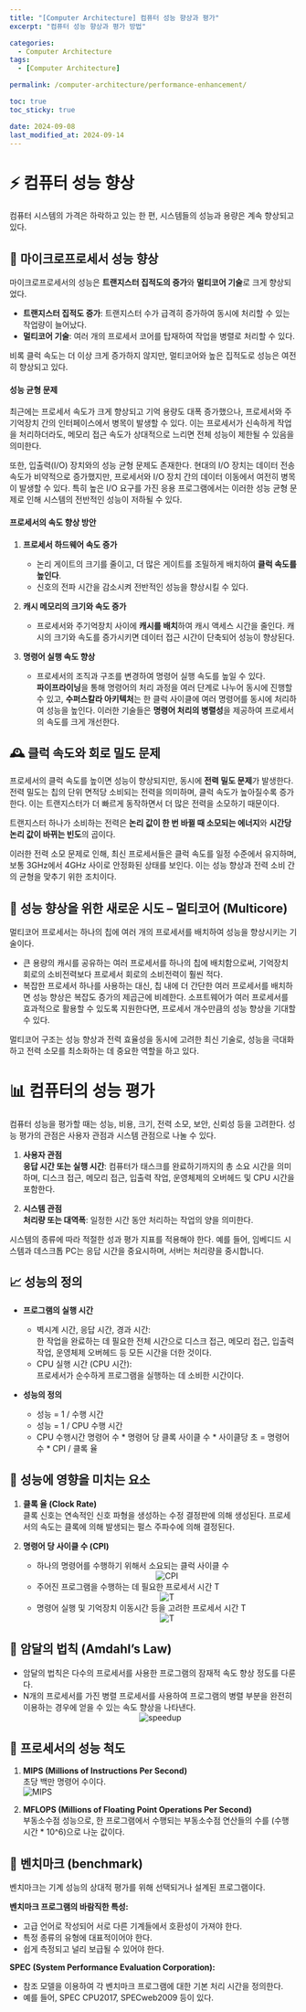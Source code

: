```yaml
---
title: "[Computer Architecture] 컴퓨터 성능 향상과 평가"
excerpt: "컴퓨터 성능 향상과 평가 방법"

categories:
  - Computer Architecture
tags:
  - [Computer Architecture]

permalink: /computer-architecture/performance-enhancement/

toc: true
toc_sticky: true

date: 2024-09-08
last_modified_at: 2024-09-14
---
```


# ⚡ 컴퓨터 성능 향상
컴퓨터 시스템의 가격은 하락하고 있는 한 편, 시스템들의 성능과 용량은 계속 향상되고 있다. 

## 🔋 마이크로프로세서 성능 향상

마이크로프로세서의 성능은 **트랜지스터 집적도의 증가**와 **멀티코어 기술**로 크게 향상되었다.
- **트랜지스터 집적도 증가**: 트랜지스터 수가 급격히 증가하여 동시에 처리할 수 있는 작업량이 늘어났다.
- **멀티코어 기술**: 여러 개의 프로세서 코어를 탑재하여 작업을 병렬로 처리할 수 있다. 

비록 클럭 속도는 더 이상 크게 증가하지 않지만, 멀티코어와 높은 집적도로 성능은 여전히 향상되고 있다.

#### 성능 균형 문제
최근에는 프로세서 속도가 크게 향상되고 기억 용량도 대폭 증가했으나, 프로세서와 주기억장치 간의 인터페이스에서 병목이 발생할 수 있다. 이는 프로세서가 신속하게 작업을 처리하더라도, 메모리 접근 속도가 상대적으로 느리면 전체 성능이 제한될 수 있음을 의미한다.

또한, 입출력(I/O) 장치와의 성능 균형 문제도 존재한다. 현대의 I/O 장치는 데이터 전송 속도가 비약적으로 증가했지만, 프로세서와 I/O 장치 간의 데이터 이동에서 여전히 병목이 발생할 수 있다. 특히 높은 I/O 요구를 가진 응용 프로그램에서는 이러한 성능 균형 문제로 인해 시스템의 전반적인 성능이 저하될 수 있다.


#### 프로세서의 속도 향상 방안
1. **프로세서 하드웨어 속도 증가**  
   - 논리 게이트의 크기를 줄이고, 더 많은 게이트를 조밀하게 배치하여 **클럭 속도를 높인다**.
   - 신호의 전파 시간을 감소시켜 전반적인 성능을 향상시킬 수 있다. 

2. **캐시 메모리의 크기와 속도 증가**  
   - 프로세서와 주기억장치 사이에 **캐시를 배치**하여 캐시 액세스 시간을 줄인다. 캐시의 크기와 속도를 증가시키면 데이터 접근 시간이 단축되어 성능이 향상된다.

3. **명령어 실행 속도 향상**  
   - 프로세서의 조직과 구조를 변경하여 명령어 실행 속도를 높일 수 있다.  
    **파이프라이닝**을 통해 명령어의 처리 과정을 여러 단계로 나누어 동시에 진행할 수 있고, **수퍼스칼라 아키텍처**는 한 클럭 사이클에 여러 명령어를 동시에 처리하여 성능을 높인다. 이러한 기술들은 **명령어 처리의 병렬성**을 제공하여 프로세서의 속도를 크게 개선한다.

## 🕰️ 클럭 속도와 회로 밀도 문제

프로세서의 클럭 속도를 높이면 성능이 향상되지만, 동시에 **전력 밀도 문제**가 발생한다. 전력 밀도는 칩의 단위 면적당 소비되는 전력을 의미하며, 클럭 속도가 높아질수록 증가한다. 이는 트랜지스터가 더 빠르게 동작하면서 더 많은 전력을 소모하기 때문이다.

트랜지스터 하나가 소비하는 전력은 **논리 값이 한 번 바뀔 때 소모되는 에너지**와 **시간당 논리 값이 바뀌는 빈도**의 곱이다. 

이러한 전력 소모 문제로 인해, 최신 프로세서들은 클럭 속도를 일정 수준에서 유지하며, 보통 3GHz에서 4GHz 사이로 안정화된 상태를 보인다. 이는 성능 향상과 전력 소비 간의 균형을 맞추기 위한 조치이다.

## 🔄 성능 향상을 위한 새로운 시도 – 멀티코어 (Multicore)

멀티코어 프로세서는 하나의 칩에 여러 개의 프로세서를 배치하여 성능을 향상시키는 기술이다. 
- 큰 용량의 캐시를 공유하는 여러 프로세서를 하나의 칩에 배치함으로써, 기억장치 회로의 소비전력보다 프로세서 회로의 소비전력이 훨씬 적다. 
- 복잡한 프로세서 하나를 사용하는 대신, 칩 내에 더 간단한 여러 프로세서를 배치하면 성능 향상은 복잡도 증가의 제곱근에 비례한다. 소프트웨어가 여러 프로세서를 효과적으로 활용할 수 있도록 지원한다면, 프로세서 개수만큼의 성능 향상을 기대할 수 있다.

멀티코어 구조는 성능 향상과 전력 효율성을 동시에 고려한 최신 기술로, 성능을 극대화하고 전력 소모를 최소화하는 데 중요한 역할을 하고 있다.


# 📊 컴퓨터의 성능 평가
컴퓨터 성능을 평가할 때는 성능, 비용, 크기, 전력 소모, 보안, 신뢰성 등을 고려한다. 성능 평가의 관점은 사용자 관점과 시스템 관점으로 나눌 수 있다.

1. **사용자 관점**  
   **응답 시간 또는 실행 시간**: 컴퓨터가 태스크를 완료하기까지의 총 소요 시간을 의미하며, 디스크 접근, 메모리 접근, 입출력 작업, 운영체제의 오버헤드 및 CPU 시간을 포함한다.

2. **시스템 관점**  
   **처리량 또는 대역폭**: 일정한 시간 동안 처리하는 작업의 양을 의미한다. 

시스템의 종류에 따라 적절한 성과 평가 지표를 적용해야 한다. 예를 들어, 임베디드 시스템과 데스크톱 PC는 응답 시간을 중요시하며, 서버는 처리량을 중시합니다.

## 📈 성능의 정의

- **프로그램의 실행 시간**  
  - 벽시계 시간, 응답 시간, 경과 시간:  
  한 작업을 완료하는 데 필요한 전체 시간으로 디스크 접근, 메모리 접근, 입출력 작업, 운영체제 오버헤드 등 모든 시간을 더한 것이다.
  - CPU 실행 시간 (CPU 시간):  
  프로세서가 순수하게 프로그램을 실행하는 데 소비한 시간이다.

- **성능의 정의**  
    - 성능 = 1 / 수행 시간
    - 성능 = 1 / CPU 수행 시간
    - CPU 수행시간 명령어 수 * 명령어 당 클록 사이클 수 * 사이클당 초 = 명령어 수 * CPI / 클록 율

## 🧮 성능에 영향을 미치는 요소
1. **클록 율 (Clock Rate)**  
   클록 신호는 연속적인 신호 파형을 생성하는 수정 결정판에 의해 생성된다. 프로세서의 속도는 클록에 의해 발생되는 펄스 주파수에 의해 결정된다.

2. **명령어 당 사이클 수 (CPI)**   
    - 하나의 명령어를 수행하기 위해서 소요되는 클럭 사이클 수
        <div style="text-align: center;">
            <img src="/assets/images/posts_img/computer-architecture/CPI.png" alt="CPI" >
        </div>
    - 주어진 프로그램을 수행하는 데 필요한 프로세서 시간 T
        <div style="text-align: center;">
            <img src="/assets/images/posts_img/computer-architecture/T-1.png" alt="T" >
        </div>
    - 명령어 실행 및 기억장치 이동시간 등을 고려한 프로세서 시간 T
        <div style="text-align: center;">
            <img src="/assets/images/posts_img/computer-architecture/T-2.png" alt="T" >
        </div>

## 🚀 암달의 법칙 (Amdahl’s Law)
- 암달의 법칙은 다수의 프로세서를 사용한 프로그램의 잠재적 속도 향상 정도를 다룬다. 
- N개의 프로세서를 가진 병렬 프로세서를 사용하여 프로그램의 병렬 부분을 완전히 이용하는 경우에 얻을 수 있는 속도 향상을 나타낸다.
    <div style="text-align: center;">
        <img src="/assets/images/posts_img/computer-architecture/speedup.png.png" alt="speedup" >
    </div>

## 🔢 프로세서의 성능 척도

1. **MIPS (Millions of Instructions Per Second)**  
   초당 백만 명령어 수이다.  
     ![MIPS](/assets/images/posts_img/computer-architecture/MIPS.png)

2. **MFLOPS (Millions of Floating Point Operations Per Second)**  
   부동소수점 성능으로, 한 프로그램에서 수행되는 부동소수점 연산들의 수를 (수행 시간 * 10^6)으로 나눈 값이다.

## 📏 벤치마크 (benchmark)

벤치마크는 기계 성능의 상대적 평가를 위해 선택되거나 설계된 프로그램이다. 

**벤치마크 프로그램의 바람직한 특성:**
- 고급 언어로 작성되어 서로 다른 기계들에서 호환성이 가져야 한다.
- 특정 종류의 유형에 대표적이어야 한다.
- 쉽게 측정되고 널리 보급될 수 있어야 한다.

**SPEC (System Performance Evaluation Corporation):**
- 참조 모델을 이용하여 각 벤치마크 프로그램에 대한 기본 처리 시간을 정의한다.
- 예를 들어, SPEC CPU2017, SPECweb2009 등이 있다.
